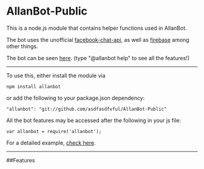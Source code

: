 # AllanBot-Public

This is a node.js module that contains helper functions used in AllanBot.

The bot uses the unofficial [facebook-chat-api](https://github.com/Schmavery/facebook-chat-api), as well as [firebase](https://www.firebase.com/) among other things.

The bot can be seen [here](https://www.facebook.com/profile.php?id=100004410158491). (type "@allanbot help" to see all the features!)

---------------------------

To use this, either install the module via

`npm install allanbot`

or add the following to your package.json dependency:

`"allanbot": "git://github.com/asdfasdfvful/AllanBot-Public"`

All the bot features may be accessed after the following in your js file:

`var allanbot = require('allanbot');`

For a detailed example, [check here](https://github.com/asdfasdfvful/AllanBot-Public/blob/master/SAMPLE.md).

--------------------------

##Features
